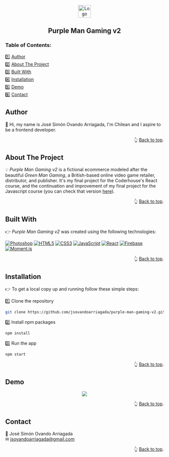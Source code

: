 <a name="readme-top"></a>

<!-- PROJECT LOGO -->
<div align="center">
  <a href="https://github.com/jsovandoarriagada/purple-man-gaming-v2">
    <img src="https://i.ibb.co/gWDVHGx/logo.png" alt="Logo" width="40" height="40">
  </a>
  <h2 align="center">Purple Man Gaming v2</h2>
</div>

<!-- TABLE OF CONTENTS -->
<h3>Table of Contents:</h3>

1️⃣ <a href="#author">Author</a>\
2️⃣ <a href="#about-the-project">About The Project</a>\
3️⃣ <a href="#built-with">Built With</a>\
4️⃣ <a href="#installation">Installation</a>\
5️⃣ <a href="#demo">Demo</a>\
6️⃣ <a href="#contact">Contact</a>

<!-- AUTHOR -->
## Author

👋 Hi, my name is José Simón Ovando Arriagada, I'm Chilean and I aspire to be a frontend developer.

<p align="right">👆 <a href="#readme-top">Back to top</a>.</p>

<!-- ABOUT THE PROJECT -->
## About The Project

💡 <em>Purple Man Gaming v2</em> is a fictional ecommerce modeled after the beautiful <em>Green Man Gaming</em>, a British-based online video game retailer, distributor, and publisher. It's my final project for the Coderhouse's React course, and the continuation and improvement of my final project for the Javascript course (you can check that version <a href="https://jsovandoarriagada.github.io/purple-man-gaming/">here</a>).

<p align="right">👆 <a href="#readme-top">Back to top</a>.</p>

<!-- BUILT WITH -->
## Built With

👉 <em>Purple Man Gaming v2</em> was created using the following technologies:

[![Photoshop][Photoshop]][Photoshop-url] [![HTML5][HTML5]][HTML5-url] [![CSS3][CSS3]][CSS3-url] [![JavaScript][JavaScript]][JavaScript-url] [![React][React]][React-url] [![Firebase][Firebase]][Firebase-url] [![Moment.js][Moment.js]][Moment.js-url] 

<p align="right">👆 <a href="#readme-top">Back to top</a>.</p>

<!-- INSTALLATION -->
## Installation

👉 To get a local copy up and running follow these simple steps:

1️⃣ Clone the repository
   ```sh
   git clone https://github.com/jsovandoarriagada/purple-man-gaming-v2.git
   ```
2️⃣ Install npm packages
   ```sh
   npm install
   ```
3️⃣ Run the app
   ```sh
   npm start
   ```

<p align="right">👆 <a href="#readme-top">Back to top</a>.</p>

<!-- DEMO -->
## Demo

<p align="center">
  <img src="https://i.ibb.co/TMrcgtJ/demo.gif" />
</p>

<p align="right">👆 <a href="#readme-top">Back to top</a>.</p>

<!-- CONTACT -->
## Contact

📛 José Simón Ovando Arriagada\
✉ jsovandoarriagada@gmail.com

<p align="right">👆 <a href="#readme-top">Back to top</a>.</p>

<!-- MARKDOWN LINKS & IMAGES -->
[HTML5]: https://img.shields.io/badge/HTML5-E34F26?style=for-the-badge&logo=html5&logoColor=white
[HTML5-url]: https://html5.org/
[CSS3]: https://img.shields.io/badge/CSS3-1572B6?style=for-the-badge&logo=css3&logoColor=white
[CSS3-url]: https://www.w3.org/Style/CSS/Overview.en.html
[JavaScript]: https://img.shields.io/badge/JavaScript-F7DF1E?style=for-the-badge&logo=javascript&logoColor=black
[JavaScript-url]: https://www.javascript.com/
[React]: https://img.shields.io/badge/React-20232A?style=for-the-badge&logo=react&logoColor=61DAFB
[React-url]: https://reactjs.org/
[Firebase]: https://img.shields.io/badge/Firebase-039BE5?style=for-the-badge&logo=Firebase&logoColor=white
[Firebase-url]: https://firebase.google.com/
[Photoshop]: https://img.shields.io/badge/photoshop-%2331A8FF.svg?style=for-the-badge&logo=adobe%20photoshop&logoColor=white
[Photoshop-url]: https://www.adobe.com/products/photoshop.html
[Moment.js]: https://img.shields.io/badge/Moment-blue?style=for-the-badge&logo=Clock&logoColor=white
[Moment.js-url]: https://momentjs.com/




